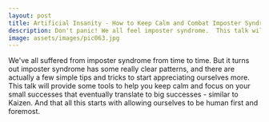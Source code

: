 ```yaml
---
layout: post
title: Artificial Insanity - How to Keep Calm and Combat Imposter Syndrome
description: Don't panic! We all feel imposter syndrome.  This talk will give you some insights on why you feel this way, and what you can do to combat the voice at the back of your head that makes you feel like you're not as awesome as you are.
image: assets/images/pic063.jpg
---
```



We've all suffered from imposter syndrome from time to time. But it turns out imposter syndrome has some really clear patterns, and there are actually a few simple tips and tricks to start appreciating ourselves more. This talk will provide some tools to help you keep calm and focus on your small successes that eventually translate to big successes - similar to Kaizen. And that all this starts with allowing ourselves to be human first and foremost.


